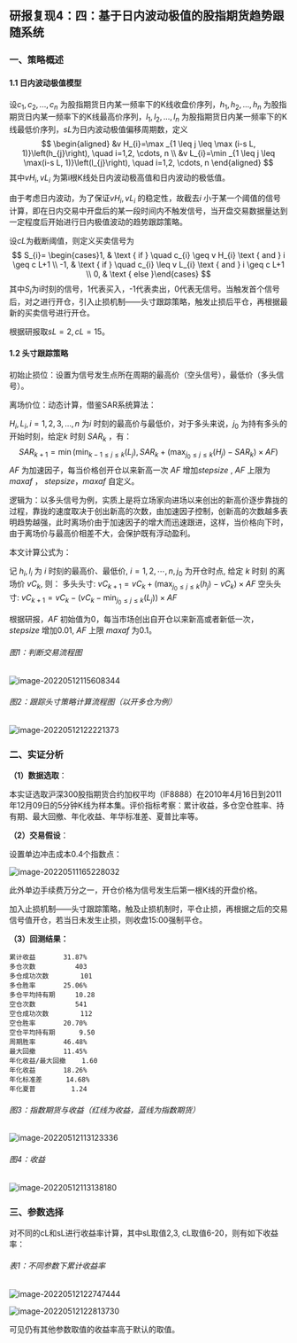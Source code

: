 ## 研报复现4：四：基于日内波动极值的股指期货趋势跟随系统

### 一、策略概述

#### 1.1 日内波动极值模型

设$c_1,c_2,...,c_n$ 为股指期货日内某一频率下的K线收盘价序列，$h_1,h_2,...,h_n$ 为股指期货日内某一频率下的K线最高价序列，$l_1,l_2,...,l_n$ 为股指期货日内某一频率下的K线最低价序列，$sL$为日内波动极值偏移周期数，定义
$$
\begin{aligned}
&v H_{i}=\max _{1 \leq j \leq \max (i-s L, 1)}\left(h_{j}\right), \quad i=1,2, \cdots, n \\
&v L_{i}=\min _{1 \leq j \leq \max(i-s L, 1)}\left(l_{j}\right), \quad i=1,2, \cdots, n
\end{aligned}
$$
其中$vH_i, vL_i$ 为第i根K线处日内波动极高值和日内波动的极低值。

由于考虑日内波动，为了保证$vH_i, vL_i$ 的稳定性，故截去$i$ 小于某一个阈值的信号计算，即在日内交易中开盘后的某一段时间内不触发信号，当开盘交易数据量达到一定程度后开始进行日内极值波动的趋势跟踪策略。

设$cL$为截断阈值，则定义买卖信号为
$$
S_{i}= \begin{cases}1, & \text { if } \quad c_{i} \geq v H_{i} \text { and } i \geq c L+1 \\ -1, & \text { if } \quad c_{i} \leq v L_{i} \text { and } i \geq c L+1 \\ 0, & \text { else }\end{cases}
$$
其中$S_i$为i时刻的信号，1代表买入，-1代表卖出，0代表无信号。当触发首个信号后，对之进行开仓，引入止损机制——头寸跟踪策略，触发止损后平仓，再根据最新的买卖信号进行开仓。

根据研报取$sL=2,cL=15$。

#### 1.2 头寸跟踪策略

初始止损位：设置为信号发生点所在周期的最高价（空头信号），最低价（多头信号）。

离场价位：动态计算，借鉴SAR系统算法：

$H_i,L_i,i=1,2,3,...,n$ 为$i$ 时刻的最高价与最低价，对于多头来说，$j_0$ 为持有多头的开始时刻，给定$k$ 时刻 $SAR_k$ ，有：
$$
S A R_{k+1}=\min \left(\min _{k-1 \leq j \leq k}\left(L_{j}\right), S A R_{k}+\left(\max _{j_{0} \leq j \leq k}\left(H_{j}\right)-S A R_{k}\right) \times A F\right)
$$
 $AF$ 为加速因子，每当价格创开仓以来新高一次  $AF$ 增加$stepsize$ , $AF$ 上限为 $maxaf$ ， $stepsize$，$maxaf$ 自定义。

逻辑为：以多头信号为例，实质上是将立场家向进场以来创出的新高价逐步靠拢的过程，靠拢的速度取决于创出新高的次数，由加速因子控制，创新高的次数越多表明趋势越强，此时离场价由于加速因子的增大而迅速跟进，这样，当价格向下时，由于离场价与最高价相差不大，会保护既有浮动盈利。

本文计算公式为：

记 $h_{i}, l_{i}$ 为 $i$ 时刻的最高价、最低价, $i=1,2, \cdots, n, j_{0}$ 为开仓时点, 给定 $k$ 时刻 的离场价 $v C_{k}$, 则：
多头头寸: $v C_{k+1}=v C_{k}+\left(\max _{j_{0} \leq j \leq k}\left(h_{j}\right)-v C_{k}\right) \times A F$
空头头寸: $v C_{k+1}=v C_{k}-\left(v C_{k}-\min _{j_{0} \leq j \leq k}\left(L_{j}\right)\right) \times A F$

根据研报，$AF$ 初始值为0，每当市场创出自开仓以来新高或者新低一次，$stepsize$ 增加0.01, $AF$ 上限 $maxaf$ 为0.1。

###### 图1：判断交易流程图

![image-20220512115608344](C:\Users\三三\AppData\Roaming\Typora\typora-user-images\image-20220512115608344.png)

###### 图2：跟踪头寸策略计算流程图（以开多仓为例）

![image-20220512122221373](C:\Users\三三\AppData\Roaming\Typora\typora-user-images\image-20220512122221373.png)

### 二、实证分析

**（1）数据选取**：

本实证选取沪深300股指期货合约加权平均（IF8888）在2010年4月16日到2011年12月09日的5分钟K线为样本集。评价指标考察：累计收益，多仓空仓胜率、持有期、最大回撤、年化收益、年华标准差、夏普比率等。

**（2）交易假设**：

设置单边冲击成本0.4个指数点：

![image-20220511165228032](C:\Users\三三\AppData\Roaming\Typora\typora-user-images\image-20220511165228032.png)

此外单边手续费万分之一，开仓价格为信号发生后第一根K线的开盘价格。

加入止损机制——头寸跟踪策略，触及止损机制时，平仓止损，再根据之后的交易信号值开仓，若当日未发生止损，则收盘15:00强制平仓。

**（3）回测结果：**

```
累计收益       31.87%
多仓次数          403
多仓成功次数        101
多仓胜率       25.06%
多仓平均持有期     10.28
空仓次数          541
空仓成功次数        112
空仓胜率       20.70%
空仓平均持有期      9.50
周期胜率       46.48%
最大回撤       11.45%
年化收益/最大回撤    1.60
年化收益       18.26%
年化标准差      14.68%
年化夏普         1.24
```

###### 图3：指数期货与收益（红线为收益，蓝线为指数期货）

![image-20220512113123336](C:\Users\三三\AppData\Roaming\Typora\typora-user-images\image-20220512113123336.png)

###### 图4：收益

![image-20220512113138180](C:\Users\三三\AppData\Roaming\Typora\typora-user-images\image-20220512113138180.png)

### 三、参数选择

对不同的cL和sL进行收益率计算，其中sL取值2,3, cL取值6-20，则有如下收益率：

###### 表1：不同参数下累计收益率

![image-20220512122747444](C:\Users\三三\AppData\Roaming\Typora\typora-user-images\image-20220512122747444.png)

![image-20220512122813730](C:\Users\三三\AppData\Roaming\Typora\typora-user-images\image-20220512122813730.png)

可见仍有其他参数取值的收益率高于默认的取值。